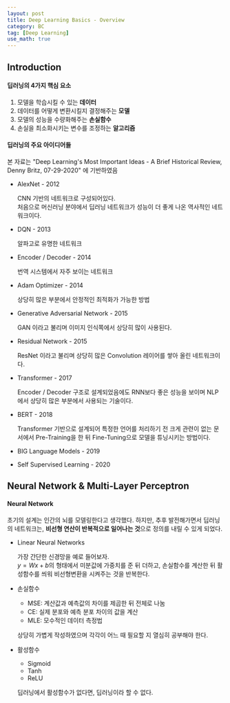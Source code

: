 ```yaml
---
layout: post
title: Deep Learning Basics - Overview
category: BC
tag: [Deep Learning] 
use_math: true
---
```


## Introduction

#### 딥러닝의 4가지 핵심 요소

1. 모델을 학습시킬 수 있는 **데이터**
2. 데이터를 어떻게 변환시킬지 결정해주는 **모델**
3. 모델의 성능을 수량화해주는 **손실함수**
4. 손실을 최소화시키는 변수를 조정하는 **알고리즘**

#### 딥러닝의 주요 아이디어들

본 자료는 "Deep Learning's Most Important Ideas - A Brief Historical Review, Denny Britz, 07-29-2020" 에 기반하였음

- AlexNet - 2012
    
    CNN 기반의 네트워크로 구성되어있다.  
    처음으로 머신러닝 분야에서 딥러닝 네트워크가 성능이 더 좋게 나온 역사적인 네트워크이다.

- DQN - 2013

    알파고로 유명한 네트워크

- Encoder / Decoder - 2014

    번역 시스템에서 자주 보이는 네트워크

- Adam Optimizer - 2014

    상당히 많은 부분에서 안정적인 최적화가 가능한 방법

- Generative Adversarial Network - 2015

    GAN 이라고 불리며 이미지 인식쪽에서 상당히 많이 사용된다.

- Residual Network - 2015

    ResNet 이라고 불리며 상당히 많은 Convolution 레이어를 쌓아 올린 네트워크이다.

- Transformer - 2017

    Encoder / Decoder 구조로 설계되었음에도 RNN보다 좋은 성능을 보이며 NLP에서 상당히 많은 부분에서 사용되는 기술이다.

- BERT - 2018

    Transformer 기반으로 설계되어 특정한 언어를 처리하기 전 크게 관련이 없는 문서에서 Pre-Training을 한 뒤 Fine-Tuning으로 모델을 튜닝시키는 방법이다. 

- BIG Language Models - 2019
- Self Supervised Learning - 2020

## Neural Network & Multi-Layer Perceptron

#### Neural Network

초기의 설계는 인간의 뇌를 모델링한다고 생각했다. 하지만, 추후 발전해가면서 딥러닝의 네트워크는, **비선형 연산이 반복적으로 일어나는 것**으로 정의를 내릴 수 있게 되었다.

- Linear Neural Networks

    가장 간단한 신경망을 예로 들어보자.  
    $y = Wx+b$의 형태에서 미분값에 가중치를 준 뒤 더하고, 손실함수를 계산한 뒤 활성함수를 씌워 비선형변환을 시켜주는 것을 반복한다.  
    
- 손실함수

    * MSE: 계산값과 예측값의 차이를 제곱한 뒤 전체로 나눔
    * CE: 실제 분포와 예측 분포 차이의 값을 계산
    * MLE: 모수적인 데이터 측정법
    
    상당히 가볍게 작성하였으며 각각이 어느 때 필요할 지 열심히 공부해야 한다.

- 활성함수

    * Sigmoid
    * Tanh
    * ReLU

    딥러닝에서 활성함수가 없다면, 딥러닝이라 할 수 없다.  

